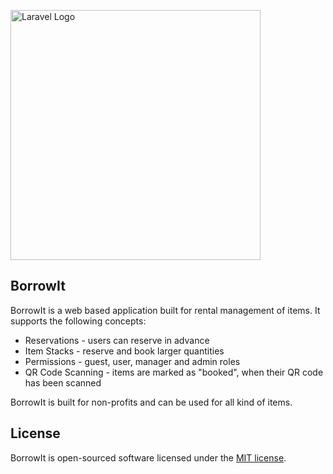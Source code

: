 <p><a href="https://oktobyte.com" target="_blank"><img src="https://oktobyte.com/resources/images/borrow-it-logo.svg" width="400" alt="Laravel Logo"></a></p>

## BorrowIt

BorrowIt is a web based application built for rental management of items. It supports the following concepts: 

- Reservations - users can reserve in advance
- Item Stacks - reserve and book larger quantities  
- Permissions - guest, user, manager and admin roles
- QR Code Scanning - items are marked as "booked", when their QR code has been scanned

BorrowIt is built for non-profits and can be used for all kind of items.

## License

BorrowIt is open-sourced software licensed under the [MIT license](https://opensource.org/licenses/MIT).
